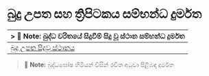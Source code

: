 # බුදු උපත සහ ත්‍රිපිටකය සම්භන්ධ දුර්මත

| > :memo: **Note:** බුද්ධ චරිතයේ සිදුවීම් සිදු වූ ස්ථාන සම්භන්ධ දුර්මත | 
| :---------------- | 
| <a href="https://www.markdownguide.org" target="_blank">බුදු උපත සිදුවූ ස්ථානය</a> |   







> :memo: **Note:** බුද්ධඝෝෂ හිමියන් විසින් රචිත අටුවා පිළිඹඳ දුර්මත 
